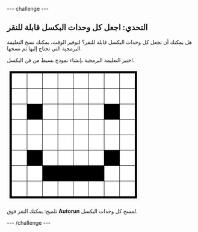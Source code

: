--- challenge ---
## التحدي: اجعل كل وحدات البكسل قابلة للنقر

هل يمكنك أن تجعل كل وحدات البكسل قابلة للنقر؟ لتوفير الوقت، يمكنك نسخ التعليمة البرمجية التي تحتاج إليها ثم نسخها.

اختبر التعليمة البرمجية بإنشاء نموذج بسيط من فن البكسل.

![screenshot](images/pixel-art-black-example.png)

تلميح: يمكنك النقر فوق **Autorun** لمسح كل وحدات البكسل.

--- /challenge ---
